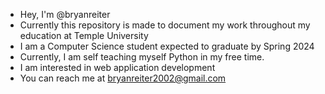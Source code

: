 - Hey, I'm @bryanreiter
- Currently this repository is made to document my work throughout my education at Temple University
- I am a Computer Science student expected to graduate by Spring 2024
- Currently, I am self teaching myself Python in my free time.
- I am interested in web application development
- You can reach me at bryanreiter2002@gmail.com

